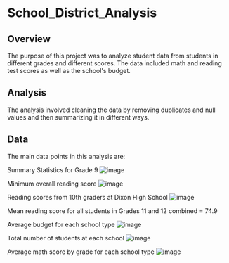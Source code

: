 # School_District_Analysis
 
## Overview

The purpose of this project was to analyze student data from students in different grades and different scores. The data included math and reading test scores as well as the school's budget.

## Analysis

The analysis involved cleaning the data by removing duplicates and null values and then summarizing it in different ways. 

## Data

The main data points in this analysis are:

Summary Statistics for Grade 9
![image](https://user-images.githubusercontent.com/114033254/205736455-abba18e9-2abc-474c-86c0-e220035b8f2e.png)

Minimum overall reading score
![image](https://user-images.githubusercontent.com/114033254/205736561-4e6a39c5-8121-4403-ace3-9b8714695c86.png)

Reading scores from 10th graders at Dixon High School
![image](https://user-images.githubusercontent.com/114033254/205736662-272f58ff-1f52-434d-9f8f-b615d906b0f7.png)

Mean reading score for all students in Grades 11 and 12 combined = 74.9

Average budget for each school type
![image](https://user-images.githubusercontent.com/114033254/205736954-4bb658d9-f4df-4a23-82a1-d0b6906fd94e.png)

Total number of students at each school
![image](https://user-images.githubusercontent.com/114033254/205737052-26ca6c10-8d73-47d2-beac-95c7a6b5e12c.png)

Average math score by grade for each school type
![image](https://user-images.githubusercontent.com/114033254/205737179-80c02080-10ec-4cc9-9dc3-9aa45c7995b1.png)





